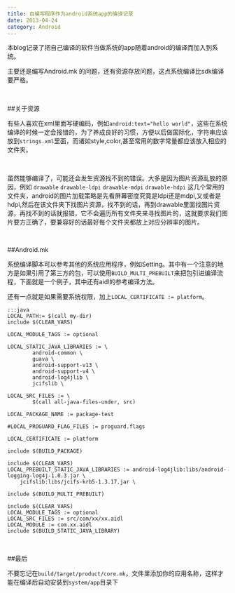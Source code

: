 ```yaml
---
title: 自编写程序作为android系统app的编译记录
date: 2013-04-24
category: Android
---
```


本blog记录了把自己编译的软件当做系统的app随着android的编译而加入到系统。

主要还是编写Android.mk 的问题，还有资源存放问题，这点系统编译比sdk编译要严格。
<!-- excerpt -->

<br/>

##关于资源

有些人喜欢在xml里面写硬编码，例如`android:text="hello world"`，这些在系统编译的时候一定会报错的，为了养成良好的习惯，方便以后做国际化，字符串应该放到`strings.xml`里面，而诸如style,color,甚至常用的数字常量都应该放入相应的文件夹。

<br/>

虽然能够编译了，可能还会发生资源找不到的错误。大多是因为图片资源乱放的原因，例如 `drawable` `drawable-ldpi` `drawable-mdpi` `drawable-hdpi` 这几个常用的文件夹，android的图片加载策略是先看屏幕密度究竟是ldpi还是mdpi,又或者是hdpi,然后在该文件夹下找图片资源，找不到的话，再到drawable里面找图片资源，再找不到的话就报错，它不会遍历所有文件夹来寻找图片的，这就要求我们图片要方正确了，要兼容好的话最好每个文件夹都放上对应分辨率的图片。

<br/>

##Android.mk

系统编译脚本可以参考其他的系统应用程序，例如Setting。其中有一个注意的地方是如果引用了第三方的包，可以使用`BUILD_MULTI_PREBUILT`来把包引进编译流程，下面就是一个例子，其中还有aidl的参考编译方法。

还有一点就是如果需要系统权限，加上`LOCAL_CERTIFICATE := platform`。

    :::java
    LOCAL_PATH:= $(call my-dir)
    include $(CLEAR_VARS)
    
    LOCAL_MODULE_TAGS := optional
    
    LOCAL_STATIC_JAVA_LIBRARIES := \
            android-common \
            guava \
            android-support-v13 \
            android-support-v4 \
    		android-log4jlib \
    		jcifslib \
    
    LOCAL_SRC_FILES := \
            $(call all-java-files-under, src) 
    
    LOCAL_PACKAGE_NAME := package-test 
    
    #LOCAL_PROGUARD_FLAG_FILES := proguard.flags
    
    LOCAL_CERTIFICATE := platform
    
    include $(BUILD_PACKAGE)
    
    include $(CLEAR_VARS)
    LOCAL_PREBUILT_STATIC_JAVA_LIBRARIES := android-log4jlib:libs/android-logging-log4j-1.0.3.jar \
    	jcifslib:libs/jcifs-krb5-1.3.17.jar \
    	
    include $(BUILD_MULTI_PREBUILT)
    
    include $(CLEAR_VARS)
    LOCAL_MODULE_TAGS := optional
    LOCAL_SRC_FILES := src/com/xx/xx.aidl
    LOCAL_MODULE := com.xx.aidl
    include $(BUILD_STATIC_JAVA_LIBRARY)

<br/>

##最后

不要忘记在`build/target/product/core.mk`，文件里添加你的应用名称，这样才能在编译后自动安装到`system/app`目录下
